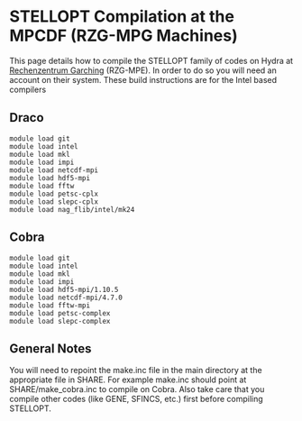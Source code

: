 STELLOPT Compilation at the MPCDF (RZG-MPG Machines)
====================================================

This page details how to compile the STELLOPT family of codes on Hydra
at [Rechenzentrum Garching](@http://www.rzg.mpg.de/) (RZG-MPE). In order
to do so you will need an account on their system. These build
instructions are for the Intel based compilers

Draco
-----

    module load git
    module load intel
    module load mkl
    module load impi
    module load netcdf-mpi
    module load hdf5-mpi
    module load fftw
    module load petsc-cplx
    module load slepc-cplx
    module load nag_flib/intel/mk24

Cobra
-----

    module load git
    module load intel
    module load mkl
    module load impi
    module load hdf5-mpi/1.10.5
    module load netcdf-mpi/4.7.0
    module load fftw-mpi
    module load petsc-complex
    module load slepc-complex

General Notes
-------------

You will need to repoint the make.inc file in the main directory at the
appropriate file in SHARE. For example make.inc should point at
SHARE/make\_cobra.inc to compile on Cobra. Also take care that you
compile other codes (like GENE, SFINCS, etc.) first before compiling
STELLOPT.

